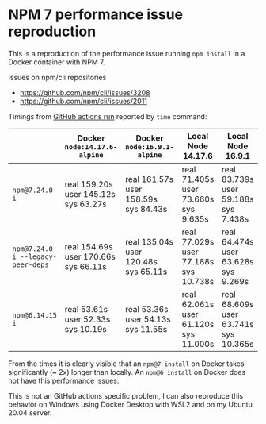 # NPM 7 performance issue reproduction

This is a reproduction of the performance issue running `npm install` in a Docker container with NPM 7.

Issues on npm/cli repositories
- https://github.com/npm/cli/issues/3208
- https://github.com/npm/cli/issues/2011

Timings from [GitHub actions run](https://github.com/sonallux/npm7-performance-issue/actions/runs/1250443338) reported by `time` command:

|                                   | Docker `node:14.17.6-alpine` | Docker `node:16.9.1-alpine` | Local Node 14.17.6 | Local Node 16.9.1 |
| --------------------------------- | --------------------- | -------------------- | ------------------ | ----------------- |
| `npm@7.24.0 i`                    | real 159.20s<br>user 145.12s<br>sys  63.27s | real 161.57s<br>user 158.59s<br>sys  84.43s | real 71.405s<br>user 73.660s<br>sys  9.635s | real 83.739s<br>user 59.188s<br>sys  7.438s |
| `npm@7.24.0 i --legacy-peer-deps` | real 154.69s<br>user 170.66s<br>sys  66.11s | real 135.04s<br>user 120.48s<br>sys  65.11s | real 77.029s<br>user 77.188s<br>sys  10.738s | real 64.474s<br>user 63.628s<br>sys  9.269s |
| `npm@6.14.15 i`                   | real 53.61s<br>user 52.33s<br>sys  10.19s | real 53.36s<br>user 54.13s<br>sys  11.55s | real 62.061s<br>user 61.120s<br>sys  11.000s | real 68.609s<br>user 63.741s<br>sys  10.365s |

From the times it is clearly visible that an `npm@7 install` on Docker takes significantly (~ 2x) longer than locally. An `npm@6 install` on Docker does not have this performance issues.

This is not an GitHub actions specific problem, I can also reproduce this behavior on Windows using Docker Desktop with WSL2 and on my Ubuntu 20.04 server.
